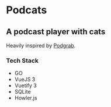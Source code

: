 
# Podcats
## A podcast player with cats

Heavily inspired by [Podgrab](https://github.com/akhilrex/podgrab).

### Tech Stack
- GO
- VueJS 3
- Vuetify 3
- SQLite
- Howler.js